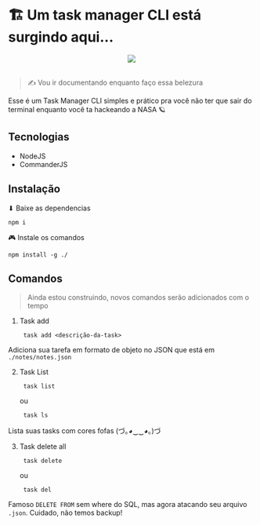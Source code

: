 # 🏗 Um task manager CLI está surgindo aqui...

<div style="text-align: center"><img src="https://img.shields.io/badge/Node.js-43853D?style=for-the-badge&logo=node.js&logoColor=white"></img></div>

</br>

> ✍ Vou ir documentando enquanto faço essa belezura

Esse é um Task Manager CLI simples e prático pra você não ter que sair do terminal enquanto você ta hackeando a NASA 🪐

## Tecnologias
- NodeJS
- CommanderJS

## Instalação

⬇ Baixe as dependencias

    npm i

🎮 Instale os comandos

    npm install -g ./

## Comandos

> Ainda estou construindo, novos comandos serão adicionados com o tempo

1. Task add

        task add <descrição-da-task>

Adiciona sua tarefa em formato de objeto no JSON que está em ```./notes/notes.json```

2. Task List

        task list

      ou

        task ls

Lista suas tasks com cores fofas (づ｡◕‿‿◕｡)づ

3. Task delete all

        task delete

      ou

        task del

Famoso ``DELETE FROM`` sem where do SQL, mas agora atacando seu arquivo ```.json```. Cuidado, não temos backup!
